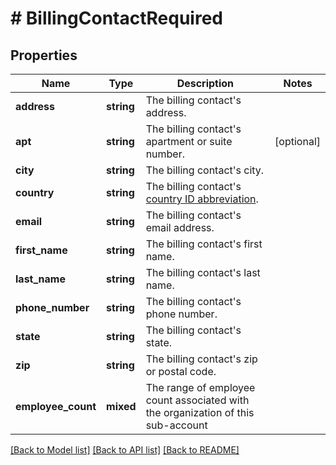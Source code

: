 # # BillingContactRequired

## Properties

Name | Type | Description | Notes
------------ | ------------- | ------------- | -------------
**address** | **string** | The billing contact&#39;s address. |
**apt** | **string** | The billing contact&#39;s apartment or suite number. | [optional]
**city** | **string** | The billing contact&#39;s city. |
**country** | **string** | The billing contact&#39;s [country ID abbreviation](https://marketplace.zoom.us/docs/api-reference/other-references/abbreviation-lists#countries). |
**email** | **string** | The billing contact&#39;s email address. |
**first_name** | **string** | The billing contact&#39;s first name. |
**last_name** | **string** | The billing contact&#39;s last name. |
**phone_number** | **string** | The billing contact&#39;s phone number. |
**state** | **string** | The billing contact&#39;s state. |
**zip** | **string** | The billing contact&#39;s zip or postal code. |
**employee_count** | **mixed** | The range of employee count associated with the organization of this sub-account |

[[Back to Model list]](../../README.md#models) [[Back to API list]](../../README.md#endpoints) [[Back to README]](../../README.md)
